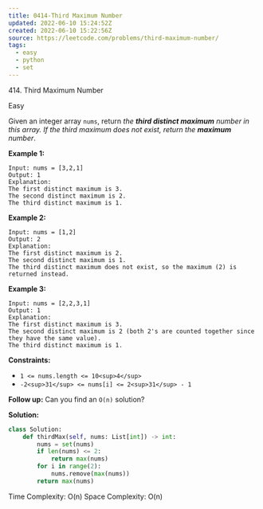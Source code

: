 ```yaml
---
title: 0414-Third Maximum Number
updated: 2022-06-10 15:24:52Z
created: 2022-06-10 15:22:56Z
source: https://leetcode.com/problems/third-maximum-number/
tags:
  - easy
  - python
  - set
---
```


414\. Third Maximum Number

Easy

Given an integer array `nums`, return *the **third distinct maximum** number in this array. If the third maximum does not exist, return the **maximum** number*.

**Example 1:**

```
Input: nums = [3,2,1]
Output: 1
Explanation:
The first distinct maximum is 3.
The second distinct maximum is 2.
The third distinct maximum is 1.

```

**Example 2:**

```
Input: nums = [1,2]
Output: 2
Explanation:
The first distinct maximum is 2.
The second distinct maximum is 1.
The third distinct maximum does not exist, so the maximum (2) is returned instead.

```

**Example 3:**

```
Input: nums = [2,2,3,1]
Output: 1
Explanation:
The first distinct maximum is 3.
The second distinct maximum is 2 (both 2's are counted together since they have the same value).
The third distinct maximum is 1.

```

**Constraints:**

- `1 <= nums.length <= 10<sup>4</sup>`
- `-2<sup>31</sup> <= nums[i] <= 2<sup>31</sup> - 1`

**Follow up:** Can you find an `O(n)` solution?

**Solution:**

```python
class Solution:
    def thirdMax(self, nums: List[int]) -> int:
        nums = set(nums)
        if len(nums) <= 2:
            return max(nums)
        for i in range(2):
            nums.remove(max(nums))
        return max(nums)
```

Time Complexity: O(n)
Space Complexity: O(n)